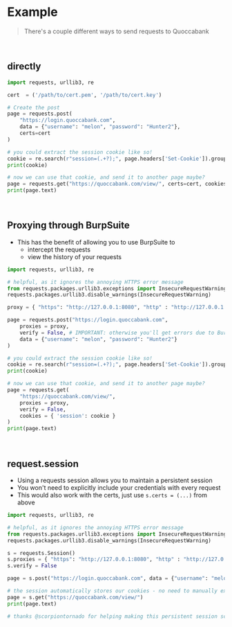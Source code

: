 # Example
> There's a couple different ways to send requests to Quoccabank

&nbsp;

## directly
```python
import requests, urllib3, re

cert  = ('/path/to/cert.pem', '/path/to/cert.key')

# Create the post
page = requests.post(
	"https://login.quoccabank.com",
	data = {"username": "melon", "password": "Hunter2"},
	certs=cert
)

# you could extract the session cookie like so!
cookie = re.search(r"session=(.+?);", page.headers['Set-Cookie']).group(1)
print(cookie)

# now we can use that cookie, and send it to another page maybe?
page = requests.get("https://quoccabank.com/view/", certs=cert, cookies = { 'session': cookie })
print(page.text)
```

&nbsp;

## Proxying through BurpSuite
* This has the benefit of allowing you to use BurpSuite to
	* intercept the requests
	* view the history of your requests

```python
import requests, urllib3, re

# helpful, as it ignores the annoying HTTPS error message
from requests.packages.urllib3.exceptions import InsecureRequestWarning
requests.packages.urllib3.disable_warnings(InsecureRequestWarning)

proxy = { "https": "http://127.0.0.1:8080", "http" : "http://127.0.0.1:8080" }

page = requests.post("https://login.quoccabank.com",
	proxies = proxy,
	verify = False, # IMPORTANT: otherwise you'll get errors due to BurpSuites self-signed cert
	data = {"username": "melon", "password": "Hunter2"}
)

# you could extract the session cookie like so!
cookie = re.search(r"session=(.+?);", page.headers['Set-Cookie']).group(1)
print(cookie)

# now we can use that cookie, and send it to another page maybe?
page = requests.get(
	"https://quoccabank.com/view/",
	proxies = proxy, 
	verify = False,
	cookies = { 'session': cookie }
)
print(page.text)
```

&nbsp;

## request.session
* Using a requests session allows you to maintain a persistent session
* You won't need to explicitly include your credentials with every request
* This would also work with the certs, just use `s.certs = (...)` from above

```python
import requests, urllib3, re

# helpful, as it ignores the annoying HTTPS error message
from requests.packages.urllib3.exceptions import InsecureRequestWarning
requests.packages.urllib3.disable_warnings(InsecureRequestWarning)

s = requests.Session()
s.proxies = { "https": "http://127.0.0.1:8080", "http" : "http://127.0.0.1:8080" }
s.verify = False

page = s.post("https://login.quoccabank.com", data = {"username": "melon", "password": "Hunter2"})

# the session automatically stores our cookies - no need to manually extract and send them!
page = s.get("https://quoccabank.com/view/")
print(page.text)

# thanks @scorpiontornado for helping making this persistent session script.. more persistent
```
